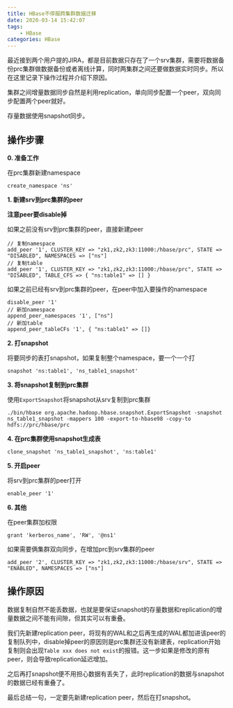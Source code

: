 ```yaml
---
title: HBase不停服跨集群数据迁移
date: 2020-03-14 15:42:07
tags:
    - HBase
categories: HBase
---
```


最近接到两个用户提的JIRA，都是目前数据只存在了一个srv集群，需要将数据备份prc集群做数据备份或者离线计算，同时两集群之间还要做数据实时同步。所以在这里记录下操作过程并介绍下原因。

<!-- more -->

集群之间增量数据同步自然是利用replication，单向同步配置一个peer，双向同步配置两个peer就好。

存量数据使用snapshot同步。

## 操作步骤

**0. 准备工作**

在prc集群新建namespace
```
create_namespace 'ns'
```

**1. 新建srv到prc集群的peer**

**注意peer要disable掉**

如果之前没有srv到prc集群的peer，直接新建peer
```
// 复制namespace
add_peer '1', CLUSTER_KEY => "zk1,zk2,zk3:11000:/hbase/prc", STATE => "DISABLED", NAMESPACES => ["ns"]
// 复制table
add_peer '1', CLUSTER_KEY => "zk1,zk2,zk3:11000:/hbase/prc", STATE => "DISABLED", TABLE_CFS => { "ns:table1" => [] }
```
如果之前已经有srv到prc集群的peer，在peer中加入要操作的namespace
```
disable_peer '1'
// 新加namespace
append_peer_namespaces '1', ["ns"]
// 新加table
append_peer_tableCFs '1', { "ns:table1" => []}
```

**2. 打snapshot**

将要同步的表打snapshot，如果复制整个namespace，要一个一个打

```
snapshot 'ns:table1', 'ns_table1_snapshot'
```

**3. 将snapshot复制到prc集群**

使用`ExportSnapshot`将snapshot从srv复制到prc集群

```
./bin/hbase org.apache.hadoop.hbase.snapshot.ExportSnapshot -snapshot ns_table1_snapshot -mappers 100 -export-to-hbase98 -copy-to hdfs://prc/hbase/prc
```

**4. 在prc集群使用snapshot生成表**

```
clone_snapshot 'ns_table1_snapshot', 'ns:table1'
```

**5. 开启peer**

将srv到prc集群的peer打开

```
enable_peer '1'
```

**6. 其他**

在peer集群加权限
```
grant 'kerberos_name', 'RW', '@ns1'
```

如果需要俩集群双向同步，在增加prc到srv集群的peer
```
add_peer '2', CLUSTER_KEY => "zk1,zk2,zk3:11000:/hbase/srv", STATE => "ENABLED", NAMESPACES => ["ns"]
```

## 操作原因

数据复制自然不能丢数据，也就是要保证snapshot的存量数据和replication的增量数据之间不能有间隙，但其实可以有重叠。

我们先新建replication peer，将现有的WAL和之后再生成的WAL都加进该peer的复制队列中，disable掉peer的原因则是prc集群还没有新建表，replication开始复制则会出现`Table xxx does not exist`的报错。这一步如果是修改的原有peer，则会导致replication延迟增加。

之后再打snapshot便不用担心数据有丢失了，此时replication的数据与snapshot的数据已经有重叠了。

最后总结一句，一定要先新建replication peer，然后在打snapshot。